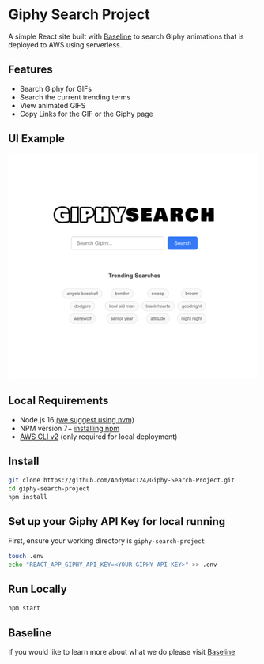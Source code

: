 # Giphy Search Project

A simple React site built with [Baseline](https://baselinejs.com/) to search Giphy animations that is deployed to AWS using serverless.

## Features

- Search Giphy for GIFs
- Search the current trending terms
- View animated GIFS
- Copy Links for the GIF or the Giphy page

## UI Example
![UI Screenshot](./UI-Demo.png)

## Local Requirements

- Node.js 16 [(we suggest using nvm)](https://github.com/nvm-sh/nvm#install--update-script)
- NPM version 7+ [installing npm](https://docs.npmjs.com/downloading-and-installing-node-js-and-npm)
- [AWS CLI v2](https://aws.amazon.com/cli) (only required for local deployment)

## Install
```BASH
git clone https://github.com/AndyMac124/Giphy-Search-Project.git
cd giphy-search-project
npm install
```

## Set up your Giphy API Key for local running

First, ensure your working directory is `giphy-search-project`

```BASH
touch .env
echo "REACT_APP_GIPHY_API_KEY=<YOUR-GIPHY-API-KEY>" >> .env
```

## Run Locally
```BASH
npm start
```

## Baseline

If you would like to learn more about what we do please visit [Baseline](https://baselinejs.com/)

